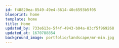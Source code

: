 ```yaml
---
id: f48820ea-8549-49e4-8614-40c6593b5f05
blueprint: home
template: home
title: Home
updated_by: 733e613e-5f4f-4943-b04a-83cf5f969268
updated_at: 1670788854
background_image: portfolio/landscape/mr-min.jpg
---
```


